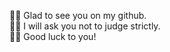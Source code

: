 🖐🏻 Glad to see you on my github.   
🙏🏻 I will ask you not to judge strictly.   
✊🏻 Good luck to you!
